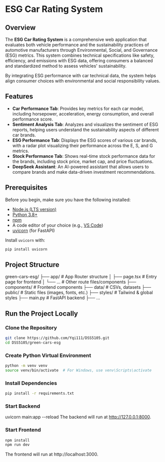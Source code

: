 # ESG Car Rating System

## Overview

The **ESG Car Rating System** is a comprehensive web application that evaluates both vehicle performance and the sustainability practices of automotive manufacturers through Environmental, Social, and Governance (ESG) metrics. This system combines technical specifications like safety, efficiency, and emissions with ESG data, offering consumers a balanced and standardized method to assess vehicles' sustainability.

By integrating ESG performance with car technical data, the system helps align consumer choices with environmental and social responsibility values.

## Features

- **Car Performance Tab**: Provides key metrics for each car model, including horsepower, acceleration, energy consumption, and overall performance score.
- **Sentiment Analysis Tab**: Analyzes and visualizes the sentiment of ESG reports, helping users understand the sustainability aspects of different car brands.
- **ESG Performance Tab**: Displays the ESG scores of various car brands, with a radar plot visualizing their performance across the E, S, and G metrics.
- **Stock Performance Tab**: Shows real-time stock performance data for the brands, including stock price, market cap, and price fluctuations.
- **DeepSeek Assistant**: An AI-powered assistant that allows users to compare brands and make data-driven investment recommendations.

## Prerequisites

Before you begin, make sure you have the following installed:

- [Node.js (LTS version)](https://nodejs.org/)
- [Python 3.8+](https://www.python.org/)
- [npm](https://www.npmjs.com/)
- A code editor of your choice (e.g., [VS Code](https://code.visualstudio.com/))
- [uvicorn](https://www.uvicorn.org/) (for FastAPI)

Install `uvicorn` with:

```bash
pip install uvicorn
```

## Project Structure

green-cars-esg/
├── app/                           # App Router structure 
│   ├── page.tsx                   # Entry page for frontend
│   └── ...                        # Other route files/components
├── components/                    # Frontend components
├── data/                          # CSVs, datasets
├── public/                        # Static files (images, fonts, etc.)
├── styles/                        # Tailwind & global styles
├── main.py                        # FastAPI backend
├── ...


## Run the Project Locally

### Clone the Repository
```bash
git clone https://github.com/Yqi111/DSS5105.git
cd DSS5105/green-cars-esg
```

### Create Python Virtual Environment
```bash
python -m venv venv
source venv/bin/activate  # For Windows, use venv\Scripts\activate
```

### Install Dependencies
```bash
pip install -r requirements.txt
```

### Start Backend
uvicorn main:app --reload
The backend will run at http://127.0.0.1:8000.


### Start Frontend
```bash
npm install
npm run dev
```
The frontend will run at http://localhost:3000.


